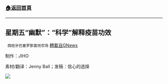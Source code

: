 ###  [:house:返回首頁](https://github.com/ourhimalayas/txt)
---


## 星期五“幽默”：“科学”解释疫苗功效
` 西班牙巴塞罗那喜悦农场` [轉載自GNews](https://gnews.org/zh-hans/1611010/)

制作：JIHO

素材/翻译：Jenny Ball；发稿：信心的选择

![](https://assets.gnews.org/wp-content/uploads/2021/10/GNEWS_CH.-1-3.jpeg)
